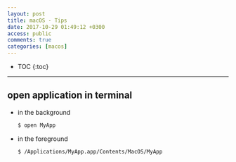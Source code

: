 ```yaml
---
layout: post
title: macOS - Tips
date: 2017-10-29 01:49:12 +0300
access: public
comments: true
categories: [macos]
---
```


<!-- more -->

* TOC
{:toc}
<hr>

open application in terminal
----------------------------

- in the background

  ```sh
  $ open MyApp
  ```

- in the foreground

  ```sh
  $ /Applications/MyApp.app/Contents/MacOS/MyApp
  ```
